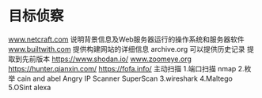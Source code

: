 # 目标侦察
www.netcraft.com  说明背景信息及Web服务器运行的操作系统和服务器软件 
www.builtwith.com 提供构建网站的详细信息 
archive.org 可以提供历史记录 提取到先前版本
https://www.shodan.io/
www.zoomeye.org
https://hunter.qianxin.com/
https://fofa.info/
主动扫描
1.端口扫描 nmap 
2.枚举 cain and abel Angry IP Scanner SuperScan 
3.wireshark
4.Maltego
5.OSint alexa
